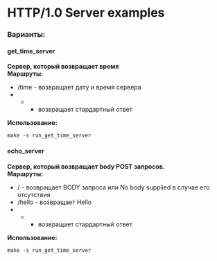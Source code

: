 # HTTP/1.0 Server examples

### Варианты:

#### get_time_server
**Сервер, который возвращает время**  
**Маршруты:**
-  /time - возвращает дату и время сервера 
-  * - возвращает стардартный ответ


**Использование:**  
```shell
make -s run_get_time_server
```

#### echo_server
**Сервер, который возвращает body POST запросов.**  
**Маршруты:**
-  / - возвращает BODY запроса или No body supplied в случае его отсутствия
-  /hello - возвращает Hello
-  * - возвращает стардартный ответ


**Использование:**  
```shell
make -s run_get_time_server
```


